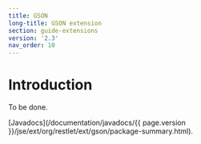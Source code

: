```yaml
---
title: GSON
long-title: GSON extension
section: guide-extensions
version: '2.3'
nav_order: 10
---
```

# Introduction

To be done.

[Javadocs](/documentation/javadocs/{{ page.version }}/jse/ext/org/restlet/ext/gson/package-summary.html).
